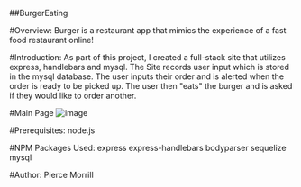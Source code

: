 ##BurgerEating

#Overview:
Burger is a restaurant app that mimics the experience of a fast food restaurant online!

#Introduction:
As part of this project, I created a full-stack site that utilizes express, handlebars and mysql. The Site records user input which is stored in the mysql database. The user inputs their order and is alerted when the order is ready to be picked up. The user then "eats" the burger and is asked if they would like to order another.


#Main Page
![image](https://user-images.githubusercontent.com/33271519/40813001-4e1f2700-64fe-11e8-8039-b523edbc1c14.png)

#Prerequisites:
node.js

#NPM Packages Used:
express
express-handlebars
bodyparser
sequelize
mysql

#Author:
Pierce Morrill
